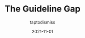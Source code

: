 ---
author: taptodismiss
date: 2021-11-01
tags:
  - design-systems
  - quality
  - accessibility
  - localization
  - meta
target_url: https://medium.com/tap-to-dismiss/the-guideline-gap-d7549d28f1ec
title: The Guideline Gap
---